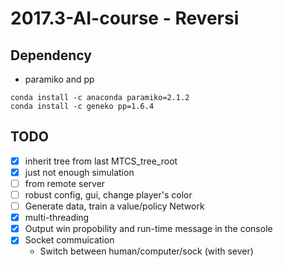 # 2017.3-AI-course - Reversi
## Dependency 
- paramiko and pp
```
conda install -c anaconda paramiko=2.1.2
conda install -c geneko pp=1.6.4
```

## TODO
- [x] inherit tree from last MTCS_tree_root
- [x] just not enough simulation
- [ ] from remote server
- [ ] robust config, gui, change player's color
- [ ] Generate data, train a value/policy Network
- [x] multi-threading
- [x] Output win propobility and run-time message in the console
- [x] Socket commuication
	- Switch between human/computer/sock (with sever)
